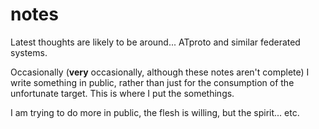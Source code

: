 # notes

Latest thoughts are likely to be around... ATproto and similar federated systems.

Occasionally (__very__ occasionally, although these notes aren't complete) I write something in public, rather than just for the consumption of the unfortunate target. This is where I put the somethings.

I am trying to do more in public, the flesh is willing, but the spirit... etc.
